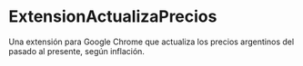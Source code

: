 # ExtensionActualizaPrecios
Una extensión para Google Chrome que actualiza los precios argentinos del pasado al presente, según inflación.
